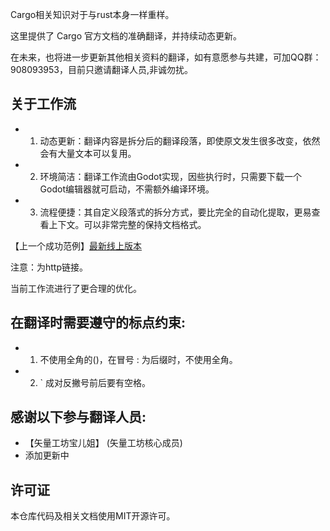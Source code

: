 
Cargo相关知识对于与rust本身一样重样。

这里提供了 Cargo 官方文档的准确翻译，并持续动态更新。

在未来，也将进一步更新其他相关资料的翻译，如有意愿参与共建，可加QQ群：908093953，目前只邀请翻译人员,非诚勿扰。

## 关于工作流
- 1. 动态更新：翻译内容是拆分后的翻译段落，即使原文发生很多改变，依然会有大量文本可以复用。
- 2. 环境简洁：翻译工作流由Godot实现，因些执行时，只需要下载一个Godot编辑器就可启动，不需额外编译环境。
- 3. 流程便捷：其自定义段落式的拆分方式，要比完全的自动化提取，更易查看上下文。可以非常完整的保持文档格式。


【上一个成功范例】[最新线上版本](http://file.godot.pro/nimdoc/nimdoc.html)

注意：为http链接。

当前工作流进行了更合理的优化。
## 在翻译时需要遵守的标点约束:

- 1. 不使用全角的()，在冒号 : 为后缀时，不使用全角。
- 2. ` 成对反撇号前后要有空格。

## 感谢以下参与翻译人员:

- 【矢量工坊宝儿姐】  (矢量工坊核心成员)
- 添加更新中

## 许可证

本仓库代码及相关文档使用MIT开源许可。